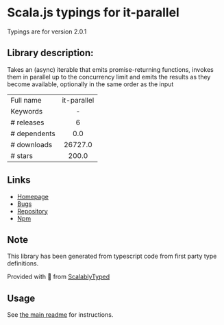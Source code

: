 
# Scala.js typings for it-parallel

Typings are for version 2.0.1

## Library description:
Takes an (async) iterable that emits promise-returning functions, invokes them in parallel up to the concurrency limit and emits the results as they become available, optionally in the same order as the input

|                    |                 |
| ------------------ | :-------------: |
| Full name          | it-parallel |
| Keywords           | - |
| # releases         | 6 |
| # dependents       | 0.0 |
| # downloads        | 26727.0 |
| # stars            | 200.0 |

## Links
- [Homepage](https://github.com/achingbrain/it/tree/master/packages/it-parallel#readme)
- [Bugs](https://github.com/achingbrain/it/issues)
- [Repository](https://github.com/achingbrain/it)
- [Npm](https://www.npmjs.com/package/it-parallel)
    


## Note
This library has been generated from typescript code from first party type definitions.

Provided with :purple_heart: from [ScalablyTyped](https://github.com/oyvindberg/ScalablyTyped)

## Usage
See [the main readme](../../readme.md) for instructions.


